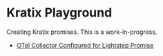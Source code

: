 # Kratix Playground

Creating Kratix promises. This is a work-in-progress.

* [OTel Collector Configured for Lightstep Promise](oteloperator-ls-promise/README.md)